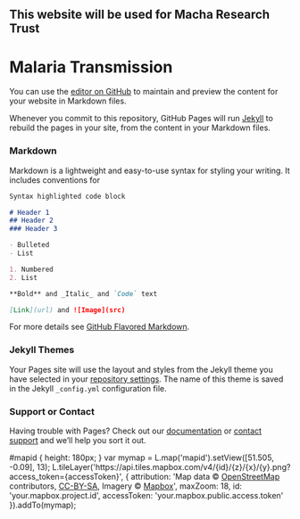 ## This website will be used for Macha Research Trust
# Malaria Transmission

You can use the [editor on GitHub](https://github.com/cwilkason/cwilkason.github.io/edit/master/README.md) to maintain and preview the content for your website in Markdown files.

Whenever you commit to this repository, GitHub Pages will run [Jekyll](https://jekyllrb.com/) to rebuild the pages in your site, from the content in your Markdown files.

### Markdown

Markdown is a lightweight and easy-to-use syntax for styling your writing. It includes conventions for

```markdown
Syntax highlighted code block

# Header 1
## Header 2
### Header 3

- Bulleted
- List

1. Numbered
2. List

**Bold** and _Italic_ and `Code` text

[Link](url) and ![Image](src)

```

For more details see [GitHub Flavored Markdown](https://guides.github.com/features/mastering-markdown/).

### Jekyll Themes

Your Pages site will use the layout and styles from the Jekyll theme you have selected in your [repository settings](https://github.com/cwilkason/cwilkason.github.io/settings). The name of this theme is saved in the Jekyll `_config.yml` configuration file.

### Support or Contact

Having trouble with Pages? Check out our [documentation](https://help.github.com/categories/github-pages-basics/) or [contact support](https://github.com/contact) and we’ll help you sort it out.

 <link rel="stylesheet" href="https://unpkg.com/leaflet@1.0.3/dist/leaflet.css" />
 <script src="https://unpkg.com/leaflet@1.0.3/dist/leaflet.js"> </script>
 <div id="mapid"></div>
#mapid { height: 180px; }
var mymap = L.map('mapid').setView([51.505, -0.09], 13);
L.tileLayer('https://api.tiles.mapbox.com/v4/{id}/{z}/{x}/{y}.png?access_token={accessToken}', {
    attribution: 'Map data &copy; <a href="http://openstreetmap.org">OpenStreetMap</a> contributors, <a href="http://creativecommons.org/licenses/by-sa/2.0/">CC-BY-SA</a>, Imagery © <a href="http://mapbox.com">Mapbox</a>',
    maxZoom: 18,
    id: 'your.mapbox.project.id',
    accessToken: 'your.mapbox.public.access.token'
}).addTo(mymap);
